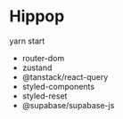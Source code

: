 # Hippop

yarn start

- router-dom
- zustand
- @tanstack/react-query
- styled-components
- styled-reset
- @supabase/supabase-js
